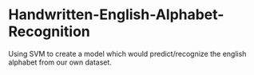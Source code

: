 # Handwritten-English-Alphabet-Recognition
Using SVM to create a model which would predict/recognize the english alphabet from our own dataset.
